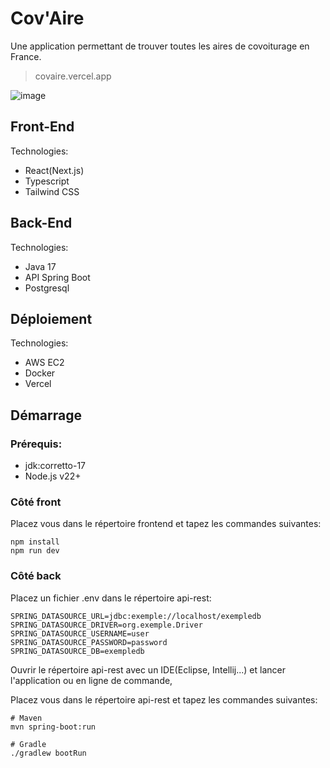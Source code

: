 # Cov'Aire

Une application permettant de trouver toutes les aires de covoiturage en France.

> covaire.vercel.app

![image](https://github.com/user-attachments/assets/f1eae81e-0dcf-4ca8-b284-c2e10df738b8)


## Front-End

Technologies:

- React(Next.js)
- Typescript
- Tailwind CSS

## Back-End

Technologies:

- Java 17
- API Spring Boot
- Postgresql

## Déploiement

Technologies:

- AWS EC2
- Docker
- Vercel

## Démarrage

### Prérequis:

- jdk:corretto-17
- Node.js v22+

### Côté front

Placez vous dans le répertoire frontend et tapez les commandes suivantes:
```
npm install
npm run dev
```

### Côté back

Placez un fichier .env dans le répertoire api-rest:
```
SPRING_DATASOURCE_URL=jdbc:exemple://localhost/exempledb
SPRING_DATASOURCE_DRIVER=org.exemple.Driver
SPRING_DATASOURCE_USERNAME=user
SPRING_DATASOURCE_PASSWORD=password
SPRING_DATASOURCE_DB=exempledb
```

Ouvrir le répertoire api-rest avec un IDE(Eclipse, Intellij...) et lancer l'application ou en ligne de commande,

Placez vous dans le répertoire api-rest et tapez les commandes suivantes:
```
# Maven
mvn spring-boot:run

# Gradle
./gradlew bootRun
```
